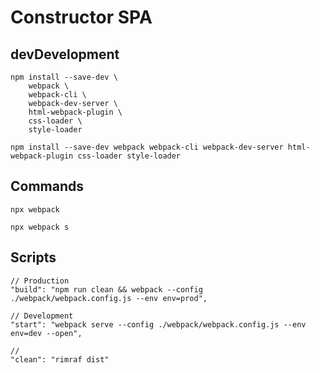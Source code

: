 # Constructor SPA

## devDevelopment
```
npm install --save-dev \
	webpack \
	webpack-cli \
	webpack-dev-server \
	html-webpack-plugin \
	css-loader \
	style-loader

npm install --save-dev webpack webpack-cli webpack-dev-server html-webpack-plugin css-loader style-loader
```

## Commands
```
npx webpack
```
```
npx webpack s
```

## Scripts
```
// Production
"build": "npm run clean && webpack --config ./webpack/webpack.config.js --env env=prod",

// Development
"start": "webpack serve --config ./webpack/webpack.config.js --env env=dev --open",

//
"clean": "rimraf dist"
```